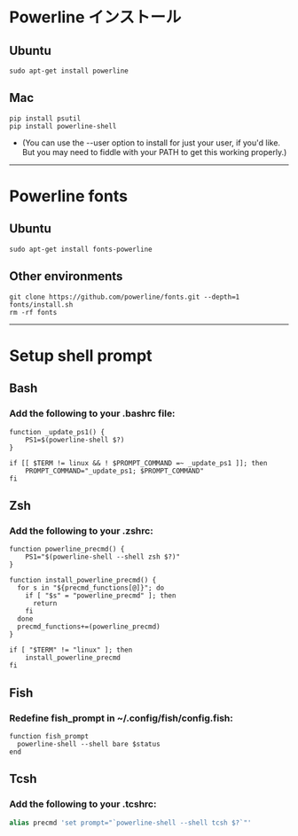 # Powerline インストール #

## Ubuntu ##

``` shell
sudo apt-get install powerline
```

## Mac ##

``` shell
pip install psutil
pip install powerline-shell
```
- (You can use the --user option to install for just your user, if you'd like. But you may need to fiddle with your PATH to get this working properly.)

-------------------------------------------------------------------------------

# Powerline fonts #

## Ubuntu ##

``` shell
sudo apt-get install fonts-powerline
```

## Other environments ##

``` shell
git clone https://github.com/powerline/fonts.git --depth=1
fonts/install.sh
rm -rf fonts
```

-------------------------------------------------------------------------------

# Setup shell prompt #

## Bash ##

### Add the following to your .bashrc file: ###

``` shell
function _update_ps1() {
    PS1=$(powerline-shell $?)
}

if [[ $TERM != linux && ! $PROMPT_COMMAND =~ _update_ps1 ]]; then
    PROMPT_COMMAND="_update_ps1; $PROMPT_COMMAND"
fi
```

## Zsh ##

### Add the following to your .zshrc: ###

``` shell
function powerline_precmd() {
    PS1="$(powerline-shell --shell zsh $?)"
}

function install_powerline_precmd() {
  for s in "${precmd_functions[@]}"; do
    if [ "$s" = "powerline_precmd" ]; then
      return
    fi
  done
  precmd_functions+=(powerline_precmd)
}

if [ "$TERM" != "linux" ]; then
    install_powerline_precmd
fi
```

## Fish ##

### Redefine fish_prompt in ~/.config/fish/config.fish: ###

``` fish
function fish_prompt
  powerline-shell --shell bare $status
end
```

## Tcsh ##

### Add the following to your .tcshrc: ###

``` tcsh
alias precmd 'set prompt="`powerline-shell --shell tcsh $?`"'
```
